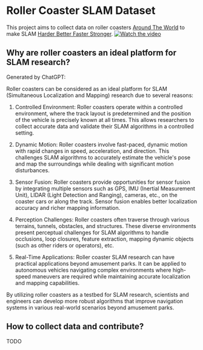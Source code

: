 # Roller Coaster SLAM Dataset
This project aims to collect data on roller coasters [Around The World](https://www.youtube.com/watch?v=K0HSD_i2DvA) to make SLAM [Harder Better Faster Stronger](https://www.youtube.com/watch?v=gAjR4_CbPpQ).
[![Watch the video](https://img.youtube.com/vi/g6IYMR6LCec/maxresdefault.jpg)](https://youtu.be/g6IYMR6LCec)

## Why are roller coasters an ideal platform for SLAM research?
Generated by ChatGPT:

Roller coasters can be considered as an ideal platform for SLAM (Simultaneous Localization and Mapping) research due to several reasons:

1. Controlled Environment: Roller coasters operate within a controlled environment, where the track layout is predetermined and the position of the vehicle is precisely known at all times. This allows researchers to collect accurate data and validate their SLAM algorithms in a controlled setting.

2. Dynamic Motion: Roller coasters involve fast-paced, dynamic motion with rapid changes in speed, acceleration, and direction. This challenges SLAM algorithms to accurately estimate the vehicle's pose and map the surroundings while dealing with significant motion disturbances.

3. Sensor Fusion: Roller coasters provide opportunities for sensor fusion by integrating multiple sensors such as GPS, IMU (Inertial Measurement Unit), LIDAR (Light Detection and Ranging), cameras, etc., on the coaster cars or along the track. Sensor fusion enables better localization accuracy and richer mapping information.

4. Perception Challenges: Roller coasters often traverse through various terrains, tunnels, obstacles, and structures. These diverse environments present perceptual challenges for SLAM algorithms to handle occlusions, loop closures, feature extraction, mapping dynamic objects (such as other riders or operators), etc.

5. Real-Time Applications: Roller coaster SLAM research can have practical applications beyond amusement parks. It can be applied to autonomous vehicles navigating complex environments where high-speed maneuvers are required while maintaining accurate localization and mapping capabilities.

By utilizing roller coasters as a testbed for SLAM research, scientists and engineers can develop more robust algorithms that improve navigation systems in various real-world scenarios beyond amusement parks.

## How to collect data and contribute?
TODO
